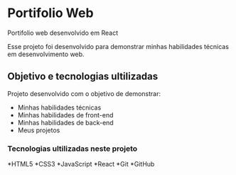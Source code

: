 # Portifolio Web
Portifolio  web desenvolvido em React

Esse projeto foi desenvolvido para demonstrar minhas habilidades técnicas em desenvolvimento web.

## Objetivo e tecnologias ultilizadas
Projeto desenvolvido com o objetivo de demonstrar:
* Minhas habilidades técnicas
* Minhas habilidades de front-end
* Minhas habilidades de back-end
* Meus projetos

### Tecnologias ultilizadas neste projeto
*HTML5
*CSS3
*JavaScript
*React
*Git
*GitHub